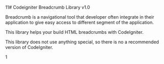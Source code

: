 11# Codeigniter Breadcrumb Library v1.0

Breadcrumb is a navigational tool that developer often integrate in their application to give easy access to different segment of the application.

This library helps your build HTML breadcrumbs with CodeIgniter.

This library does not use anything special, so there is no a recommended version of CodeIgniter.

1